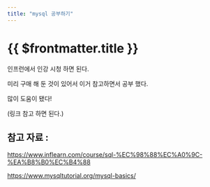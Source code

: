 ```yaml
---
title: "mysql 공부하기"
---
```


# {{ $frontmatter.title }}


인프런에서 인강 시청 하면 된다.

미리 구매 해 둔 것이 있어서 이거 참고하면서 공부 했다.

많이 도움이 됐다!

(링크 참고 하면 된다.)





## 참고 자료 :

https://www.inflearn.com/course/sql-%EC%98%88%EC%A0%9C-%EA%B8%B0%EC%B4%88

https://www.mysqltutorial.org/mysql-basics/